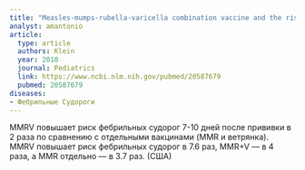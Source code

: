 ```yaml
---
title: "Measles-mumps-rubella-varicella combination vaccine and the risk of febrile seizures"
analyst: amantonio
article:
  type: article
  authors: Klein
  year: 2010
  journal: Pediatrics
  link: https://www.ncbi.nlm.nih.gov/pubmed/20587679
  pubmed: 20587679
diseases:
- Фебрильные Судороги
---
```


MMRV повышает риск фебрильных судорог 7-10 дней после прививки в 2 раза по сравнению с отдельными вакцинами (MMR и ветрянка).
MMRV повышает риск фебрильных судорог в 7.6 раз, MMR+V — в 4 раза, а MMR отдельно — в 3.7 раз. (США)
